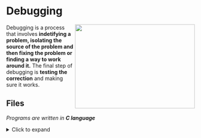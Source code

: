 Debugging
=
<img align="right" width="320" height="225" src="https://res.cloudinary.com/practicaldev/image/fetch/s--dWwH4rJ4--/c_limit%2Cf_auto%2Cfl_progressive%2Cq_66%2Cw_880/https://media2.giphy.com/media/fnD9cHHIrYRYk/giphy.gif">

Debugging is a process that involves **indetifying a problem, isolating the source of the problem and then fixing the problem or finding a way to work around it.** The final step of debugging is **testing the correction** and making sure it works.
</br>

## Files
*Programs are written in **C language***

<!-- ⛔️ MD-MAGIC-EXAMPLE:START (TOC:collapse=true&collapseText=Click to expand) -->
<details>
<summary>Click to expand</summary>

File name | Description
--------- | ------------
[main.h](https://github.com/Donaldoo/holbertonschool-low_level_programming/blob/main/debugging/0-main.c) | Header filer
[0-main.c](https://github.com/Donaldoo/holbertonschool-low_level_programming/blob/main/debugging/0-main.c) | Test that function `positive_or_negative()` gives the correct output when given a case of `0`.
[1-main.c](https://github.com/Donaldoo/holbertonschool-low_level_programming/blob/main/debugging/1-main.c) | Fixed that program so it stops the infinte loop.
[2-largest_number.c](https://github.com/Donaldoo/holbertonschool-low_level_programming/blob/main/debugging/2-largest_number.c) | Fixed the program so it prints the largest integer.
[3-print_remaining_days.c](https://github.com/Donaldoo/holbertonschool-low_level_programming/blob/main/debugging/3-print_remaining_days.c) | Takes a date and prints how many days are left in the year (includes leap years).

</details>
<!-- ⛔️ MD-MAGIC-EXAMPLE:END -->
